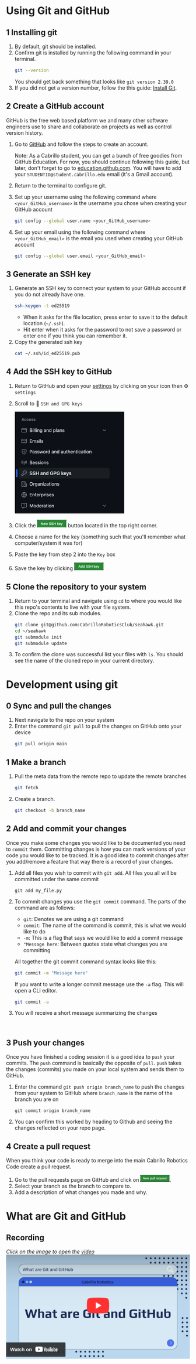 # Using Git and GitHub
## 1 Installing git
1. By default, git should be installed.
2. Confirm git is installed by running the following command in your terminal.
    ```sh
    git --version
    ```
    You should get back something that looks like `git version 2.39.0`
3. If you did not get a version number, follow the this guide: [Install Git](https://git-scm.com/book/en/v2/Getting-Started-Installing-Git).


## 2 Create a GitHub account
GitHub is the free web based platform we and many other software engineers use to share and collaborate on projects as well as control version history.

1. Go to [GitHub](https://github.com/) and follow the steps to create an account.
    
    Note: As a Cabrillo student, you can get a bunch of free goodies from GitHub Education. For now, you should continue following this guide, but later, don't forget to go to [education.github.com](https://education.github.com/). You will have to add your `STUDENTID@student.cabrillo.edu` email (it's a Gmail account).
2. Return to the terminal to configure git.
3. Set up your username using the following command where `<your_GitHub_username>` is the username you chose when creating your GitHub account
    ```sh
    git config --global user.name <your_GitHub_username>
    ```
4. Set up your email using the following command where `<your_GitHub_email>` is the email you used when creating your GitHub account
    ```sh
    git config --global user.email <your_GitHub_email>
    ```


## 3️ Generate an SSH key
1. Generate an SSH key to connect your system to your GitHub account if you do not already have one.
    ```sh
    ssh-keygen -t ed25519
    ```
    - When it asks for the file location, press enter to save it to the default location (`~/.ssh`).
    - Hit enter when it asks for the password to not save a password or enter one if you think you can remember it.
2. Copy the generated ssh key
    ```sh
    cat ~/.ssh/id_ed25519.pub
    ```


## 4 Add the SSH key to GitHub
1. Return to GitHub and open your [settings](https://github.com/settings/) by clicking on your icon then ⚙️ `settings`
2. Scroll to  🔑 `SSH and GPG keys`

   <img width="300" alt="Tabs" src="img/github_settings_menu.png">

4. Click the <img width="80" alt="New SSH Key" src="img/new_ssh.png"> button located in the top right corner.
1. Choose a name for the key (something such that you'll remember what computer/system it was for)
2. Paste the key from step 2 into the `Key` box
3. Save the key by clicking <img width="80" alt="Add SSH Key" src="img/add_ssh.png">


## 5️ Clone the repository to your system
1. Return to your terminal and navigate using `cd` to where you would like this repo's contents to live with your file system.
2. Clone the repo and its sub modules.
    ```sh
    git clone git@github.com:CabrilloRoboticsClub/seahawk.git
    cd ~/seahawk
    git submodule init 
    git submodule update
    ```
3. To confirm the clone was successful list your files with `ls`. You should see the name of the cloned repo in your current directory.


# Development using git

## 0️ Sync and pull the changes
1. Next navigate to the repo on your system
2. Enter the command `git pull` to pull the changes on GitHub onto your device
   ```sh
   git pull origin main
   ```

## 1️ Make a branch
1. Pull the meta data from the remote repo to update the remote branches
    ```sh
    git fetch
    ```
2. Create a branch.
    ```sh
    git checkout -b branch_name
    ```

## 2️ Add and commit your changes
Once you make some changes you would like to be documented you need to `commit` them. Committing changes is how you can mark versions of your code you would like to be tracked. It is a good idea to commit changes after you add/remove a feature that way there is a record of your changes. 
1. Add all files you wish to commit with `git add`. All files you all will be committed under the same commit
    ```
    git add my_file.py
    ```
1. To commit changes you use the `git commit` command. The parts of the command are as follows:
     - `git`: Denotes we are using a git command 
     - `commit`: The name of the command is commit, this is what we would like to do
     - `-m`: This is a flag that says we would like to add a commit message
     - `"Message here`: Between quotes state what changes you are committing 
     
     All together the git commit command syntax looks like this:
     ```sh
     git commit -m "Message here"
     ```
     If you want to write a longer commit message use the `-a` flag. This will open a CLI editor.
     ```sh
     git commit -a
     ```
2. You will receive a short message summarizing the changes

<br>

## 3️ Push your changes
Once you have finished a coding session it is a good idea to `push` your commits. The `push` command is basically the opposite of `pull`. `push` takes the changes (commits) you made on your local system and sends them to GitHub.
1. Enter the command `git push origin branch_name` to push the changes from your system to GitHub where `branch_name` is the name of the branch you are on
    ```
    git commit origin branch_name
    ```
2. You can confirm this worked by heading to Github and seeing the changes reflected on your repo page.

## 4️ Create a pull request
When you think your code is ready to merge into the main Cabrillo Robotics Code create a pull request. 
1. Go to the pull requests page on GitHub and click on <img width="80" alt="new pull request" src="img/new_pr.png">.
2. Select your branch as the branch to compare to.
3. Add a description of what changes you made and why.

# What are Git and GitHub
## Recording 
*Click on the image to open the [video](https://youtu.be/hzFErKeImTs)*
[![Watch the video](img/what_are_git_and_github_yt.png)](https://youtu.be/Opt-DSF9d_Y?si=3k5_N0q704sF5LPl "Tiny Hawk: What are Git and GitHub")